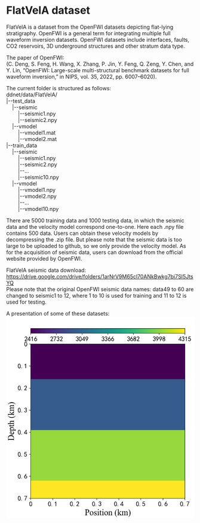 # FlatVelA dataset

FlatVelA is a dataset from the OpenFWI datasets depicting flat-lying stratigraphy.
OpenFWI is a general term for integrating multiple full waveform inversion datasets.
OpenFWI datasets include interfaces, faults, CO2 reservoirs, 3D underground structures and other stratum data type.

The paper of OpenFWI:  
(C. Deng, S. Feng, H. Wang, X. Zhang, P. Jin, Y. Feng, Q. Zeng, Y. Chen, and Y. Lin, “OpenFWI: Large-scale multi-structural benchmark datasets for full waveform inversion,” in NIPS, vol. 35, 2022, pp. 6007–6020).

The current folder is structured as follows:  
ddnet/data/FlatVelA/  
|--test_data  
&nbsp;&nbsp;&nbsp;&nbsp;|--seismic  
&nbsp;&nbsp;&nbsp;&nbsp;&nbsp;&nbsp;&nbsp;&nbsp;|--seismic1.npy  
&nbsp;&nbsp;&nbsp;&nbsp;&nbsp;&nbsp;&nbsp;&nbsp;|--seismic2.npy  
&nbsp;&nbsp;&nbsp;&nbsp;|--vmodel  
&nbsp;&nbsp;&nbsp;&nbsp;&nbsp;&nbsp;&nbsp;&nbsp;|--vmodel1.mat  
&nbsp;&nbsp;&nbsp;&nbsp;&nbsp;&nbsp;&nbsp;&nbsp;|--vmodel2.mat  
|--train_data  
&nbsp;&nbsp;&nbsp;&nbsp;|--seismic  
&nbsp;&nbsp;&nbsp;&nbsp;&nbsp;&nbsp;&nbsp;&nbsp;|--seismic1.npy  
&nbsp;&nbsp;&nbsp;&nbsp;&nbsp;&nbsp;&nbsp;&nbsp;|--seismic2.npy  
&nbsp;&nbsp;&nbsp;&nbsp;&nbsp;&nbsp;&nbsp;&nbsp;|--...  
&nbsp;&nbsp;&nbsp;&nbsp;&nbsp;&nbsp;&nbsp;&nbsp;|--seismic10.npy  
&nbsp;&nbsp;&nbsp;&nbsp;|--vmodel  
&nbsp;&nbsp;&nbsp;&nbsp;&nbsp;&nbsp;&nbsp;&nbsp;|--vmodel1.npy  
&nbsp;&nbsp;&nbsp;&nbsp;&nbsp;&nbsp;&nbsp;&nbsp;|--vmodel2.npy  
&nbsp;&nbsp;&nbsp;&nbsp;&nbsp;&nbsp;&nbsp;&nbsp;|--...  
&nbsp;&nbsp;&nbsp;&nbsp;&nbsp;&nbsp;&nbsp;&nbsp;|--vmodel10.npy

There are 5000 training data and 1000 testing data, in which the seismic data and the velocity model correspond one-to-one. Here each .npy file contains 500 data. Users can obtain these velocity models by decompressing the .zip file. But please note that the seismic data is too large to be uploaded to github, so we only provide the velocity model. As for the acquisition of seismic data, users can download from the official website provided by OpenFWI.

FlatVelA seismic data download:  
https://drive.google.com/drive/folders/1arNrV9M65cl70ANkBwkg7bi7SI5JtsYQ  
Please note that the original OpenFWI seismic data names: data49 to 60 are changed to seismic1 to 12, where 1 to 10 is used for training and 11 to 12 is used for testing.

A presentation of some of these datasets:
![image](FlatVelA.png)
